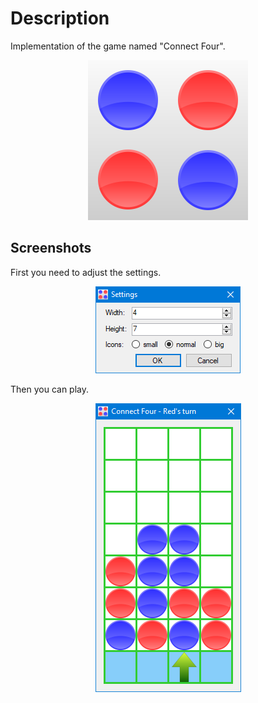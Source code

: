 # Description
Implementation of the game named "Connect Four".

<p align="center">
  <img width="256px" height="256px" src="/img/icon.png">
</p>


## Screenshots
First you need to adjust the settings.
<p align="center">
  <img src="/screenshots/settings.png">
</p>

Then you can play.
<p align="center">
  <img src="/screenshots/main.png">
</p>